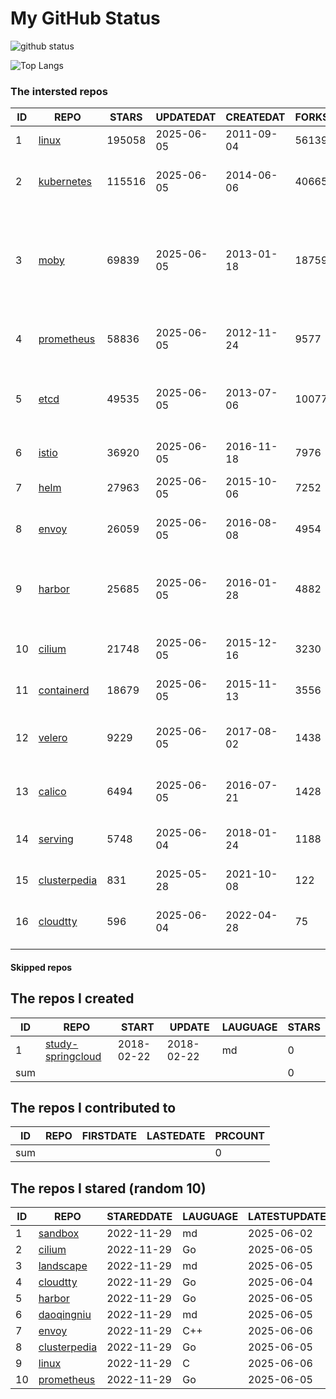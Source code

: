 # My GitHub Status

<img src="https://github-readme-stats-1.yihong0618.vercel.app/api?username=daoqingniu&show_icons=true&&&hide_title=true&count_private=true" alt="github status" />

![Top Langs](https://github-readme-stats-1.yihong0618.vercel.app/api/top-langs/?username=daoqingniu&layout=compact)

<!--START_SECTION:github_repos-->
### The intersted repos
| ID |                              REPO                               | STARS  | UPDATEDAT  | CREATEDAT  | FORKSCOUNT |                                                DESCRIPTIONS                                                |
|----|-----------------------------------------------------------------|--------|------------|------------|------------|------------------------------------------------------------------------------------------------------------|
|  1 | [linux](https://github.com/torvalds/linux)                      | 195058 | 2025-06-05 | 2011-09-04 |      56139 | Linux kernel source tree                                                                                   |
|  2 | [kubernetes](https://github.com/kubernetes/kubernetes)          | 115516 | 2025-06-05 | 2014-06-06 |      40665 | Production-Grade Container Scheduling and Management                                                       |
|  3 | [moby](https://github.com/moby/moby)                            |  69839 | 2025-06-05 | 2013-01-18 |      18759 | The Moby Project - a collaborative project for the container ecosystem to assemble container-based systems |
|  4 | [prometheus](https://github.com/prometheus/prometheus)          |  58836 | 2025-06-05 | 2012-11-24 |       9577 | The Prometheus monitoring system and time series database.                                                 |
|  5 | [etcd](https://github.com/etcd-io/etcd)                         |  49535 | 2025-06-05 | 2013-07-06 |      10077 | Distributed reliable key-value store for the most critical data of a distributed system                    |
|  6 | [istio](https://github.com/istio/istio)                         |  36920 | 2025-06-05 | 2016-11-18 |       7976 | Connect, secure, control, and observe services.                                                            |
|  7 | [helm](https://github.com/helm/helm)                            |  27963 | 2025-06-05 | 2015-10-06 |       7252 | The Kubernetes Package Manager                                                                             |
|  8 | [envoy](https://github.com/envoyproxy/envoy)                    |  26059 | 2025-06-05 | 2016-08-08 |       4954 | Cloud-native high-performance edge/middle/service proxy                                                    |
|  9 | [harbor](https://github.com/goharbor/harbor)                    |  25685 | 2025-06-05 | 2016-01-28 |       4882 | An open source trusted cloud native registry project that stores, signs, and scans content.                |
| 10 | [cilium](https://github.com/cilium/cilium)                      |  21748 | 2025-06-05 | 2015-12-16 |       3230 | eBPF-based Networking, Security, and Observability                                                         |
| 11 | [containerd](https://github.com/containerd/containerd)          |  18679 | 2025-06-05 | 2015-11-13 |       3556 | An open and reliable container runtime                                                                     |
| 12 | [velero](https://github.com/vmware-tanzu/velero)                |   9229 | 2025-06-05 | 2017-08-02 |       1438 | Backup and migrate Kubernetes applications and their persistent volumes                                    |
| 13 | [calico](https://github.com/projectcalico/calico)               |   6494 | 2025-06-05 | 2016-07-21 |       1428 | Cloud native networking and network security                                                               |
| 14 | [serving](https://github.com/knative/serving)                   |   5748 | 2025-06-04 | 2018-01-24 |       1188 | Kubernetes-based, scale-to-zero, request-driven compute                                                    |
| 15 | [clusterpedia](https://github.com/clusterpedia-io/clusterpedia) |    831 | 2025-05-28 | 2021-10-08 |        122 | The Encyclopedia of Kubernetes clusters                                                                    |
| 16 | [cloudtty](https://github.com/cloudtty/cloudtty)                |    596 | 2025-06-04 | 2022-04-28 |         75 | A Friendly Kubernetes CloudShell (Web Terminal) !                                                          |



#### Skipped repos
<!--END_SECTION:github_repos-->

<!--START_SECTION:my_github-->
## The repos I created
| ID  |                                 REPO                                 |   START    |   UPDATE   | LAUGUAGE | STARS |
|-----|----------------------------------------------------------------------|------------|------------|----------|-------|
|   1 | [study-springcloud](https://github.com/daoqingniu/study-springcloud) | 2018-02-22 | 2018-02-22 | md       |     0 |
| sum |                                                                      |            |            |          |     0 |

## The repos I contributed to
| ID  | REPO | FIRSTDATE | LASTEDATE | PRCOUNT |
|-----|------|-----------|-----------|---------|
| sum |      |           |           |       0 |

## The repos I stared (random 10)
| ID |                              REPO                               | STAREDDATE | LAUGUAGE | LATESTUPDATE |
|----|-----------------------------------------------------------------|------------|----------|--------------|
|  1 | [sandbox](https://github.com/cncf/sandbox)                      | 2022-11-29 | md       | 2025-06-02   |
|  2 | [cilium](https://github.com/cilium/cilium)                      | 2022-11-29 | Go       | 2025-06-05   |
|  3 | [landscape](https://github.com/cncf/landscape)                  | 2022-11-29 | md       | 2025-06-05   |
|  4 | [cloudtty](https://github.com/cloudtty/cloudtty)                | 2022-11-29 | Go       | 2025-06-04   |
|  5 | [harbor](https://github.com/goharbor/harbor)                    | 2022-11-29 | Go       | 2025-06-05   |
|  6 | [daoqingniu](https://github.com/daoqingniu/daoqingniu)          | 2022-11-29 | md       | 2025-06-05   |
|  7 | [envoy](https://github.com/envoyproxy/envoy)                    | 2022-11-29 | C++      | 2025-06-06   |
|  8 | [clusterpedia](https://github.com/clusterpedia-io/clusterpedia) | 2022-11-29 | Go       | 2025-06-05   |
|  9 | [linux](https://github.com/torvalds/linux)                      | 2022-11-29 | C        | 2025-06-06   |
| 10 | [prometheus](https://github.com/prometheus/prometheus)          | 2022-11-29 | Go       | 2025-06-05   |

<!--END_SECTION:my_github-->
